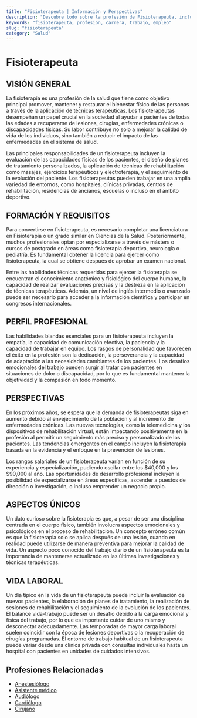 ```yaml
---
title: "Fisioterapeuta | Información y Perspectivas"
description: "Descubre todo sobre la profesión de Fisioterapeuta, incluyendo responsabilidades, requisitos y oportunidades."
keywords: "fisioterapeuta, profesión, carrera, trabajo, empleo"
slug: "fisioterapeuta"
category: "Salud"
---
```


# Fisioterapeuta

## VISIÓN GENERAL

La fisioterapia es una profesión de la salud que tiene como objetivo principal promover, mantener y restaurar el bienestar físico de las personas a través de la aplicación de técnicas terapéuticas. Los fisioterapeutas desempeñan un papel crucial en la sociedad al ayudar a pacientes de todas las edades a recuperarse de lesiones, cirugías, enfermedades crónicas o discapacidades físicas. Su labor contribuye no solo a mejorar la calidad de vida de los individuos, sino también a reducir el impacto de las enfermedades en el sistema de salud.

Las principales responsabilidades de un fisioterapeuta incluyen la evaluación de las capacidades físicas de los pacientes, el diseño de planes de tratamiento personalizados, la aplicación de técnicas de rehabilitación como masajes, ejercicios terapéuticos y electroterapia, y el seguimiento de la evolución del paciente. Los fisioterapeutas pueden trabajar en una amplia variedad de entornos, como hospitales, clínicas privadas, centros de rehabilitación, residencias de ancianos, escuelas o incluso en el ámbito deportivo.

## FORMACIÓN Y REQUISITOS

Para convertirse en fisioterapeuta, es necesario completar una licenciatura en Fisioterapia o un grado similar en Ciencias de la Salud. Posteriormente, muchos profesionales optan por especializarse a través de másters o cursos de postgrado en áreas como fisioterapia deportiva, neurología o pediatría. Es fundamental obtener la licencia para ejercer como fisioterapeuta, la cual se obtiene después de aprobar un examen nacional.

Entre las habilidades técnicas requeridas para ejercer la fisioterapia se encuentran el conocimiento anatómico y fisiológico del cuerpo humano, la capacidad de realizar evaluaciones precisas y la destreza en la aplicación de técnicas terapéuticas. Además, un nivel de inglés intermedio o avanzado puede ser necesario para acceder a la información científica y participar en congresos internacionales.

## PERFIL PROFESIONAL

Las habilidades blandas esenciales para un fisioterapeuta incluyen la empatía, la capacidad de comunicación efectiva, la paciencia y la capacidad de trabajar en equipo. Los rasgos de personalidad que favorecen el éxito en la profesión son la dedicación, la perseverancia y la capacidad de adaptación a las necesidades cambiantes de los pacientes. Los desafíos emocionales del trabajo pueden surgir al tratar con pacientes en situaciones de dolor o discapacidad, por lo que es fundamental mantener la objetividad y la compasión en todo momento.

## PERSPECTIVAS

En los próximos años, se espera que la demanda de fisioterapeutas siga en aumento debido al envejecimiento de la población y al incremento de enfermedades crónicas. Las nuevas tecnologías, como la telemedicina y los dispositivos de rehabilitación virtual, están impactando positivamente en la profesión al permitir un seguimiento más preciso y personalizado de los pacientes. Las tendencias emergentes en el campo incluyen la fisioterapia basada en la evidencia y el enfoque en la prevención de lesiones.

Los rangos salariales de un fisioterapeuta varían en función de su experiencia y especialización, pudiendo oscilar entre los $40,000 y los $90,000 al año. Las oportunidades de desarrollo profesional incluyen la posibilidad de especializarse en áreas específicas, ascender a puestos de dirección o investigación, o incluso emprender un negocio propio.

## ASPECTOS ÚNICOS

Un dato curioso sobre la fisioterapia es que, a pesar de ser una disciplina centrada en el cuerpo físico, también involucra aspectos emocionales y psicológicos en el proceso de rehabilitación. Un concepto erróneo común es que la fisioterapia solo se aplica después de una lesión, cuando en realidad puede utilizarse de manera preventiva para mejorar la calidad de vida. Un aspecto poco conocido del trabajo diario de un fisioterapeuta es la importancia de mantenerse actualizado en las últimas investigaciones y técnicas terapéuticas.

## VIDA LABORAL

Un día típico en la vida de un fisioterapeuta puede incluir la evaluación de nuevos pacientes, la elaboración de planes de tratamiento, la realización de sesiones de rehabilitación y el seguimiento de la evolución de los pacientes. El balance vida-trabajo puede ser un desafío debido a la carga emocional y física del trabajo, por lo que es importante cuidar de uno mismo y desconectar adecuadamente. Las temporadas de mayor carga laboral suelen coincidir con la época de lesiones deportivas o la recuperación de cirugías programadas. El entorno de trabajo habitual de un fisioterapeuta puede variar desde una clínica privada con consultas individuales hasta un hospital con pacientes en unidades de cuidados intensivos.
## Profesiones Relacionadas

- [Anestesiólogo](/profesiones/anestesiologo/)
- [Asistente médico](/profesiones/asistente-medico/)
- [Audiólogo](/profesiones/audiologo/)
- [Cardiólogo](/profesiones/cardiologo/)
- [Cirujano](/profesiones/cirujano/)

